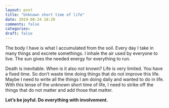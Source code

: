 ```yaml
---
layout: post
title: "Unknown short time of life"
date: 2019-08-24 18:20
comments: false
categories:
draft: false
---
```


The body I have is what I accumulated from the soil. Every day I take in many things and excrete somethings. I inhale the air used by everyone to live. The sun gives the needed energy for everything to run.

Death is inevitable. When is it also not known? Life is very limited. You have a fixed time. So don’t waste time doing things that do not improve this life. Maybe I need to write all the things I am doing daily and wanted to do in life. With this lense of the unknown short time of life, I need to strike off the things that do not matter and add those that matter.

**Let’s be joyful. Do everything with involvement.**
